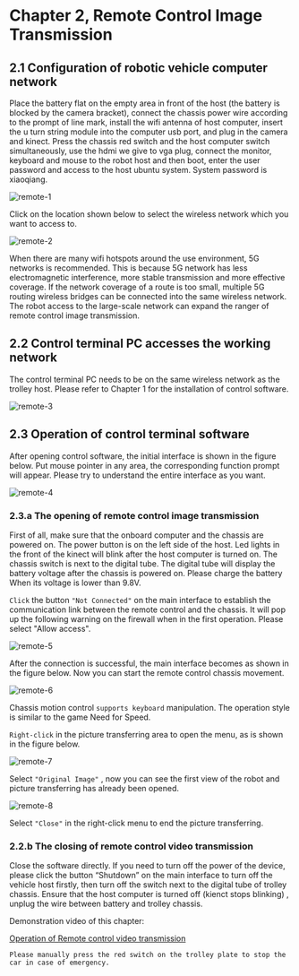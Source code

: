 # <a href="#" id="start"></a>Chapter 2, Remote Control Image Transmission

## <a href="#" id="config"></a>2.1 Configuration of robotic vehicle computer network

Place the battery flat on the empty area in front of the host (the battery is blocked by the camera bracket), connect the chassis power wire according to the prompt of line mark, install the wifi antenna of host computer, insert the u turn string module into the computer usb port, and plug in the camera and kinect. Press the chassis red switch and the host computer switch simultaneously, use the hdmi we give to vga plug,  connect the monitor, keyboard and mouse to the robot host and then boot, enter the user password and access to the host ubuntu system. System password is xiaoqiang.

![remote-1](/images/remote-1.png)

Click on the location shown below to select the wireless network which you want to access to.

![remote-2](/images/remote-2.png)

When there are many wifi hotspots around the use environment, 5G networks is recommended. This is because 5G network has less electromagnetic interference, more stable transmission and more effective coverage. If the network coverage of a route is too small, multiple 5G routing wireless bridges can be connected into the same wireless network. The robot access to the large-scale network can expand the ranger of remote control image transmission.

## <a href="#" id="network"></a>2.2 Control terminal PC accesses the working network

The control terminal PC needs to be on the same wireless network as the trolley host. Please refer to Chapter 1 for the installation of control software.

![remote-3](/images/remote-3.jpg)

## <a href="#" id="control"></a>2.3 Operation of control terminal software 

After opening control software, the initial interface is shown in the figure below. Put mouse pointer in any area, the corresponding function prompt will appear. Please try to understand the entire interface as you want.

![remote-4](/images/remote-4.png)

### <a href="#" id="open"></a>2.3.a The opening of remote control image transmission

First of all, make sure that the onboard computer and the chassis are powered on. The power button is on the left side of the host. Led lights in the front of the kinect will blink after the host computer is turned on. The chassis switch is next to the digital tube. The digital tube will display the battery voltage after the chassis is powered on. Please charge the battery When its voltage is lower than 9.8V.

`Click` the button `"Not Connected"` on the main interface to establish the communication link between the remote control and the chassis. It will pop up the following warning on the firewall when in the first operation. Please select "Allow access".

![remote-5](/images/remote-5.png)

After the connection is successful, the main interface becomes as shown in the figure below. Now you can start the remote control chassis movement.

![remote-6](/images/remote-6.png)

Chassis motion control `supports keyboard` manipulation. The operation style is similar to the game Need for Speed.

`Right-click` in the picture transferring area to open the menu, as is shown in the figure below.

![remote-7](/images/remote-7.png)

Select `"Original Image"` , now you can see the first view of the robot and picture transferring has already been opened.

![remote-8](/images/remote-8.png)

Select `"Close"` in the right-click menu to end the picture transferring.

### <a href="#" id="close"></a>2.2.b The closing of remote control video transmission

Close the software directly. If you need to turn off the power of the device, please click the button “Shutdown” on the main interface to turn off the vehicle host firstly, then turn off the switch next to the digital tube of trolley chassis. Ensure that the host computer is turned off (kienct stops blinking) , unplug the wire between battery and trolley chassis.

Demonstration video of this chapter:

[Operation of Remote control video transmission](https://www.bwbot.org/s/sYYkyd)

`Please manually press the red switch on the trolley plate to stop the car in case of emergency.`